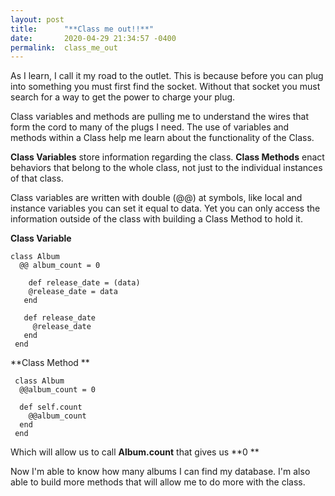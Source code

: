 ```yaml
---
layout: post
title:      "**Class me out!!**"
date:       2020-04-29 21:34:57 -0400
permalink:  class_me_out
---
```





 
 
As I learn, I call it my road to the outlet. This is because before you can plug into something you must first find the socket. Without that socket you must search for a way to get the power to charge your plug.  
 
Class variables and methods are pulling me to understand the wires that form the cord to many of the plugs I need. The use of variables and methods within a Class help me learn about the functionality of the Class. 
 
**Class Variables** store information regarding the class. 
      	**Class Methods** enact behaviors that belong to the whole class, not just to the individual instances of that class. 


Class variables are written with double (@@) at symbols, like local and instance variables you can set it equal to data. Yet you can only access the information outside of the class with building a Class Method to hold it. 
 
**Class Variable**                                                      
 ```
 class Album  
   @@ album_count = 0 
  
	 def release_date = (data) 
     @release_date = data 
    end 
 
    def release_date 
      @release_date 
    end 
  end 
 ```
 **Class Method **
 ```
  class Album 
   @@album_count = 0 
 
   def self.count 
     @@album_count 
   end 
  end 
 ```

Which will allow us to call  **Album.count**  that gives us **0 **

Now I'm able to know how many albums I can find my database. I'm also able to build more methods that will allow me to do more with the class. 


